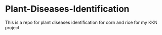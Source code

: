 # Plant-Diseases-Identification
This is a repo for plant diseases identification for corn and rice for my KKN project
